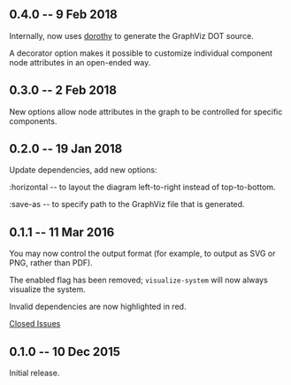 ## 0.4.0 -- 9 Feb 2018

Internally, now uses [dorothy](https://github.com/daveray/dorothy) to generate
the GraphViz DOT source.

A decorator option makes it possible to customize individual component
node attributes in an open-ended way.

## 0.3.0 -- 2 Feb 2018

New options allow node attributes in the graph to be controlled
for specific components.

## 0.2.0 -- 19 Jan 2018

Update dependencies, add new options:

:horizontal -- to layout the diagram left-to-right instead of top-to-bottom.

:save-as -- to specify path to the GraphViz file that is generated.

## 0.1.1 -- 11 Mar 2016

You may now control the output format (for example, to output as SVG or PNG, rather than PDF).

The enabled flag has been removed; `visualize-system` will now always visualize the system.

Invalid dependencies are now highlighted in red.

[Closed Issues](https://github.com/walmartlabs/system-viz/issues?q=milestone%3A0.1.1+is%3Aclosed)

## 0.1.0 -- 10 Dec 2015

Initial release.
